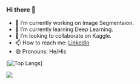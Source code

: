 ### Hi there 👋

- 🔭 I’m currently working on Image Segmentaion.
- 🌱 I’m currently learning Deep Learning.
- 👯 I’m looking to collaborate on Kaggle.
- 📫 How to reach me: [LinkedIn](https://www.linkedin.com/in/its-mohdanas/)
- 😄 Pronouns: He/His

<!-- [![Top Langs](https://github-readme-stats.vercel.app/api/top-langs/?username=anuraghazra&langs_count=8)](https://github.com/anuraghazra/github-readme-stats) -->


[![Top Langs](https://github-readme-stats.vercel.app/api/top-langs/?username=its-mohdanas&layout=compact&theme=dracula)]

![](https://github-readme-stats.vercel.app/api?username=its-mohdanas&&show_icons=true&theme=dracula)

<!-- &theme=tokyonight -->


<!--
- 🤔 I’m looking for help with 
- 💬 Ask me about ...

- ⚡ Fun fact: ...
-->
